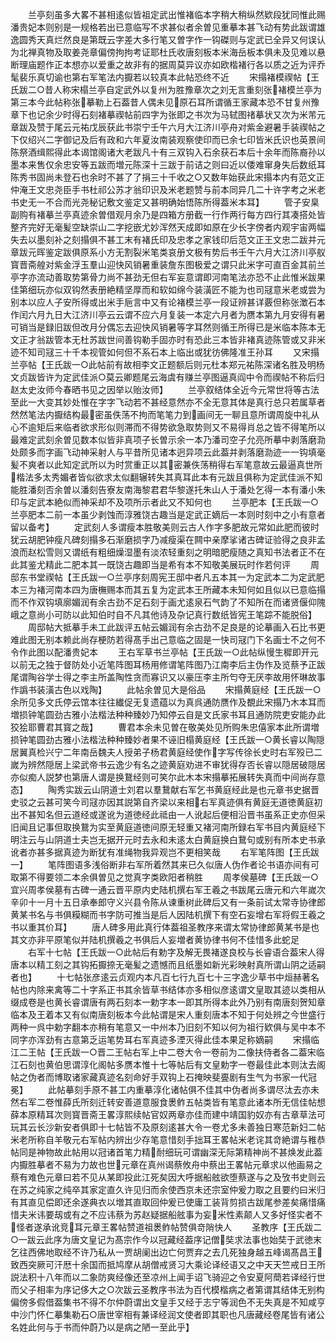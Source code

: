 <!-- { "loadSidebar": true } -->
　　兰亭刻虽多大畧不甚相逺似皆祖定武出惟褚临本字稍大稍纵然欵段犹同惟此赐潘贵妃本则别是一规格若出已意临写不求甚似者余曽见重摹本甚飞动有势此跋谓雄逸圆秀天真烂然良是第既云字差大多行笔又曽字作一钩磔则与定武已全异又何误认为北禅真物及取姜尧章偏傍拘拘考证耶杜氏收唐刻板本米海岳板本俱未及见难以悬断理庙题作正本想亦以爱重之故非有的据周莫异议亦如欧楷褚行各以质之近为评乔髦裴乐真切谕也第右军笔法内擫若以较真本此帖恐终不近
　　宋搨褚模禊帖【王氏跋二○昔人称宋榻兰亭自定武外以复州为胜豫章次之刘无言重刻张褚模兰亭为第三本今此帖称张摹勒上石葢昔人偶未见原石耳所谓循王家藏本恐不甘复州豫章下也记余少时得石刻褚摹禊帖前四字为张即之书次为马轼图禇摹状又次为米芾元章跋及赞于尾云元祐戊辰获此书崇宁壬午六月大江济川亭舟对紫金避暑手装禊帖之下仅绍兴二字御记及后有政和六年夏汝南装观察使印而已余七印皆米氏识也英景间陈祭酒缉熙得此本谒馆阁诸大老跋凡十有三双钩入石余获石本后十余年而陈裔孙以墨本来售仅余忠安等五跋而増元陈深十三跋于前诘之则曰近以倭难窜身失后数纸耳陈秀书固尚未登石也余时不甚了了捐三十千收之○又数年始获此宋搨本内有范文正仲淹王文忠尧臣手书杜祁公苏才翁印识及米老题赞与前本同异几二十许字考之米老书史无一不合而光尧秘记敷文鉴定又甚明确始悟陈所得葢米本耳】
　　管子安臬副购有褚摹兰亭真迹余曽借观月余乃是四箱方册截一行作两行每方四行其凑搭处皆整齐完好无毫髪空缺崇山二字挖嵌尤妙浑然天成即如原在少长字傍者内观宇宙两幅失去以墨刻补之刻搨俱不甚工末有褚氏印及忠孝之家钱印后范文正王文忠二跋并元章跋元晖鉴定跋俱原系小方无割裂米笔类哀册文极有势后书壬午六月大江济川亭舣寳晋斋艎对紫金浮玉羣山迎快风销暑重装詹东图极爱之谓只此米字可直百金其前兰亭字亦流动善取势第骨力尚不甚劲无但右军妄意谓即河南笔法亦恐不止此惟米跋果佳第细玩亦似双钩然表册絶精坚厚而和软如绵今装潢匠不能为也司冦意米老或尝为别本以应人子安所得或出米手巵言中又有论褚模兰亭一段证辨甚详覈但称张澂石本作闰六月九日大江济川亭云云谓不应六月复装一本定六月者为赝本第九月安得有暑可销当是録旧跋但改月分偶忘去迎快风销暑等字耳然则循王所得已是米临本陈本无文正才翁跋管本无杜苏跋世间善钩勒手固亦时有恐此三本皆非褚真迹陈管或又非米迹不知司冦三十千本视管如何但不系石本上临出或犹彷佛隆准王孙耳
　　又宋搨兰亭帖【王氏跋一○此帖前有故相李文正题额后则元杜本郑元祐陈深诸名胜及明杨文贞跋皆许为定武佳派○莫云卿题尾云海虞有赚兰亭图逼真阎中令而禊帖不称后归赵太史汝师今春晒书见之因举以贻汝师】
　　兰亭叙结体全近今元常世将等古法至此一大变其妙处惟在字字飞动若不甚经意然亦不全无意其体是真行总只若属草者然然笔法内擫结构最密虽佚荡不拘而笔笔力到画间无一聊且意所谓周旋中礼从心不逾矩后来临者欲求形似则滞而不得势欲急取势则又不易得肖总之皆不得笔所以最难定武刻余曽见数本似皆非真项子长曽示余一本乃潘司空子允亮所摹中剥落磨泐处颇多而字画飞动神采射人与平昔所见诸本迥异项云此葢并剥落磨泐迹一一钩填毫髪不爽者以此知定武所以为时赏重正以其密兼佚荡稍得右军笔意故云最逼真世所楷法多太秀媚者皆似欲求太似翻辗转失其真耳此本有元跋且俱称为定武佳派不知能胜潘刻否余曽以潘刻告寮友南海黎君君华黎遂托朱山人于潘处乞得一本有潘小朱印与定武本絶似而神采却不及项所示者此又不知何也
　　兰亭肥本【王氏跋一○兰亭肥本二前一本虽少剥蚀而淳雅饶古趣当是定武正嫡后一本则时刻中之小有意者留以备考】
　　定武刻人多谓瘦本胜敬美则云古人作字多肥故元常如此肥而彼时犹云胡肥钟瘦凡碑刻搨多石渐磨损字乃减瘦渠在闗中亲摩挲诸古碑证验得之良非孟浪而赵松雪则又谓纸有粗细燥湿墨有淡浓轻重刻之明暗肥瘦随之真知书法者正不在此其鉴尤精此二肥本其一既饶古趣即当是希有本不知敬美展玩时作若何评
　　周邸东书堂禊帖【王氏跋一○兰亭序刻周宪王邸中者凡五本其一为定武本二为定武肥本三为褚河南本四为唐橅赐本而其五复为定武本王所藏本未知何如且似以已意临搨而不作双钩填廓媚润有余古劲不足石刻于画尤逺泉石气韵了不知所在而诸贤偃仰隗峨之意尚小可防以此知伯时自不凡其他诗及杂记真行数纸皆宪王笔踪不能脱俗】
　　周邸帖大抵摹手未工此跋评五帖云媚润有余古劲不足良是的论摹画入石比书更难此图无别本赖此尚存梗防若得髙手出己意临之固是一快司冦门下名画士不之何不令作此图以配潘贵妃本
　　王右军草书兰亭帖【王氏跋一○此帖纵慢生穉即开元以前无之独于督防处小近笔阵图耳杨用修谓笔阵图乃江南李后主伪作及览蔡予正跋尾谓陶谷学士得之李主所盖陶性贪而寡识又以豪压李主所匄夺无厌李故用怀琳故事作譌书装潢古色以戏陶】
　　此帖余曽见大是俗品
　　宋搨黄庭经【王氏跋一○余所见多文氏停云馆本往往纎促无复遗蕴以为真呉通防赝作及覩此宋搨乃木本耳而増损钟笔圆劲古雅小法楷法种种臻妙乃知停云自是文氏家书耳且通防院吏安能办此狡狯耶曹君其寳之哉】
　　曹君本余未见曽在敬美处见所购朱忠僖家本此所谓増损钟笔圆劲古雅小法楷法种种臻妙者果不诬旧榻黄庭经【王氏跋一○黄长睿以陶隠居翼真检兴宁二年南岳魏夫人授弟子杨君黄庭经使作字写传徐长史时右军殁已二嵗为辨然隠居上梁武帝书云逸少有名之迹黄庭劝进不审犹得存否长睿以隠居破隠居亦似痴人説梦也第唐人谓是换鵞经则可笑尔此木本宋搨摹拓展转失真而中间尚存意态】
　　陶秀实跋云山阴道士刘君以羣鵞献右军乞书黄庭经此是也元章书史据晋史驳之云甚可笑今司冦亦因其説第自齐梁以来相右军真迹俱有黄庭无道徳黄庭初出不甚知名但云道经或遂讹为道徳经此祗由一人讹起后便相沿晋书虽系正史亦但采旧闻且记事但取换鵞为实至黄庭道徳间原无轻重又褚河南所録右军书目内黄庭经下明注云与山阴道士夫岂无据开元时去永和未逺太白黄庭换白鵞句或别有所本史书承讹者亦甚多据真迹为断犹有准绳物我异观岂不更相笑哉
　　右军笔阵图【王氏跋一】
　　笔阵图语多浅俗断非右军所着然其来已久似唐人伪作者论书语亦间有可取第不得要领二本余俱曽见之觉真字类欧阳者稍胜
　　周孝侯墓碑【王氏跋一○宜兴周孝侯墓有古碑一通云晋平原内史陆机撰右军王羲之书跋尾云唐元和六年嵗次辛卯十一月十五日承奉郎守义兴县令陈从谏重树此碑后又有一条前试太常寺协律郎黄某书名与书俱糢糊而书字防可推当是后人因陆机撰下有空石妄增右军将假王羲之书以重其价耳】
　　唐人碑多用此真行体葢祖圣教序来谓太常协律郎黄某书是也其文亦非平原笔似并陆机撰羲之书俱后人妄増者黄协律书何不佳惜多此蛇足
　　右军十七帖【王氏跋一○此帖后有勅字及解无畏褚遂良校与长睿语合葢宋人得唐本以精工刻之其钩拓擫捺无毫髪之遗憾而且纸墨如新光彩映射真所谓山阴之适嗣者也】
　　十七帖张彦逺云贞观内本凡百七行九百七十三字逸少草书中烜赫著名帖也内除来禽等二十字系正书其余皆草书结体亦多相似彦逺谓文皇取其迹以类相从缀成卷是也黄长睿谓唐有两石刻本一勅字本一即其所得本此外乃别有南唐刻贺知章临本及王着本又有似南唐刻板本今此帖谓是宋人重刻唐本不知于何处辨之今世盛行两种一呉中勅字翻本亦稍有笔意又一中州本乃旧刻不知以何为祖行欵俱与吴中本不同字亦浑劲有古意第乏运笔势耳右军真迹多湮灭得此佳本果足称嫡嗣
　　宋搨临江二王帖【王氏跋一○晋二王帖右军上中二卷大令一卷前为二像扶侍者各二葢宋临江石刻也黄伯思谓淳化阁帖多赝本惟十七等帖后有文皇勅字一卷最佳此本则汰去阁帖之伪者而博取诸家藏真迹名刻命好手双钩上石掩映斐亹剧有生气为书家一代冠冕】
　　此帖摹刻手原不甚工内重摹淳化诸帖俱不佳其中伪者尚多谓尽汰去亦未然右军二卷惟薛氏所刻迁转安善道意服食褁鲊五帖类皆有笔意此诸本所无信佳帖想薛本原精耳次则寳晋斋王畧淳熙续帖官奴两章亦佳而建中靖国豹奴亦有古章草法可玩其云长沙新安者俱即十七帖皆不及原刻逺甚大令一卷尤多未善独日寒范新妇二帖米老所称自羊敬元右军帖内辨出少存笔意惜刻手拙耳王畧帖米老诧其竒絶谓与稚恭帖同是神物故此帖用以冠诸首笔力精耐细玩可谓幽深无际第精神尚不甚焕发此葢内擫胜摹者不易为力故也世元章在真州谒蔡攸舟中蔡出王畧帖元章求以他画易之蔡有难色元章曰若不见从某即投此江死矣因大呼据船舷欲堕蔡遂与之及攷书史则云在苏之纯家之纯卒其家定直久许见归而余使西京未还宗室仲爰力取之且要约曰米归有其直见偿即还余遂典衣以増其直取回仲爰已使庸工装背剪损古跋尾参差矣痛惜痛惜夫米讳要刼或有之不应讳蔡为苏赵疑据船舷事为妄米性素颠人又多好怪实者不怪者遂承讹竞耳元章王畧帖赞道祖褁鲊帖赞俱竒陗快人
　　圣教序【王氏跋二○一跋云此序为唐文皇记为髙宗作今以冠藏经葢序记僧奘求法事也始奘于武徳末乞往西佛地取经不许乃私从一贾胡阑出边亡何贾弃之去几死独身越五峰谒髙昌王致西突厥可汗厯十余国而抵鸠摩从胡僧戒贤习大乘论译经语又之中天天竺戒日王所説法积十八年而以二象防爽经像还至凉州上闻手诏飞骑迎之令安夏阿蕳若译经行世而父子相率为序记侈大之○次跋云圣教序书法为百代模楷病之者第谓其结体无别构偏傍多假借葢集书不得不尔仲蔚谓出文皇手又经于志宁等润色不无失真是不知咸亨中沙门怀仁摹集勒石○唐世宰相有兼译经润文使者即其职也凡唐藏经卷尾皆有诸公名姓此何与于书而仲蔚乃以是病之陋一至此乎】
